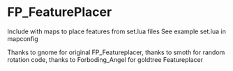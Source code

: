 # FP_FeaturePlacer
Include with maps to place features from set.lua files
See example set.lua in mapconfig

Thanks to gnome for original FP_Featureplacer, thanks to smoth for random rotation code, thanks to Forboding_Angel for goldtree Featureplacer 
